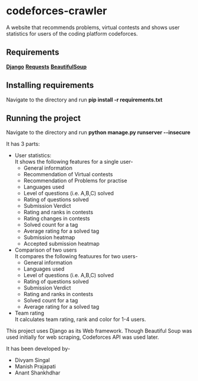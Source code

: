 # codeforces-crawler
A website that recommends problems, virtual contests and shows user statistics for users of the coding platform codeforces.

## Requirements
**[Django](https://www.djangoproject.com/)**
**[Requests](https://pypi.org/project/requests/)**
**[BeautifulSoup](https://pypi.org/project/beautifulsoup4/)**

## Installing requirements
Navigate to the directory and run
**pip install -r requirements.txt**

## Running the project
Navigate to the directory and run
**python manage.py runserver --insecure**

It has 3 parts:
- User statistics:   
It shows the following features for a single user-   
  - General information
  - Recommendation of Virtual contests
  - Recommendation of Problems for practise
  - Languages used
  - Level of questions (i.e. A,B,C) solved
  - Rating of questions solved
  - Submission Verdict
  - Rating and ranks in contests
  - Rating changes in contests
  - Solved count for a tag
  - Average rating for a solved tag
  - Submission heatmap
  - Accepted submission heatmap
- Comparison of two users   
It compares the following featuures for two users-   
  - General information
  - Languages used
  - Level of questions (i.e. A,B,C) solved
  - Rating of questions solved
  - Submission Verdict
  - Rating and ranks in contests
  - Solved count for a tag
  - Average rating for a solved tag
- Team rating   
It calculates team rating, rank and color for 1-4 users.

This project uses Django as its Web framework. Though Beautiful Soup was used initially for web scraping, Codeforces API was used later.

It has been developed by-
- Divyam Singal
- Manish Prajapati
- Anant Shankhdhar
